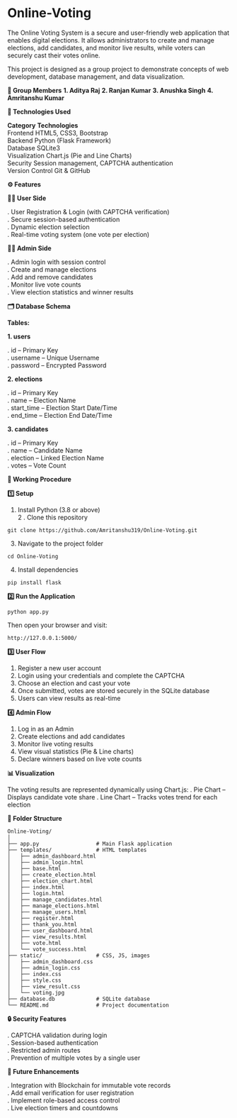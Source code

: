 # Online-Voting
The Online Voting System is a secure and user-friendly web application that enables digital elections. It allows administrators to create and manage elections, add candidates, and monitor live results, while voters can securely cast their votes online.

This project is designed as a group project to demonstrate concepts of web development, database management, and data visualization.

**👥 Group Members**
**1. Aditya Raj**
**2. Ranjan Kumar**
**3. Anushka Singh**
**4. Amritanshu Kumar**

**🧰 Technologies Used**

**Category**	              **Technologies**                                                                                                                  
Frontend	            HTML5, CSS3, Bootstrap                                                                                                                  
Backend	              Python (Flask Framework)                                                                                                                
Database	            SQLite3                                                                                                                                 
Visualization  	      Chart.js (Pie and Line Charts)                                                                                                          
Security	            Session management, CAPTCHA authentication                                                                                              
Version Control	      Git & GitHub

**⚙️ Features**

**👨‍💻 User Side**

. User Registration & Login (with CAPTCHA verification)                                                                                                        
. Secure session-based authentication                                                                                                                          
. Dynamic election selection                                                                                                                                   
. Real-time voting system (one vote per election)

**🧑‍💼 Admin Side**

. Admin login with session control                                                                                                                             
. Create and manage elections                                                                                                                                  
. Add and remove candidates                                                                                                                                    
. Monitor live vote counts                                                                                                                                     
. View election statistics and winner results                                            

**🗂️ Database Schema**

**Tables:**

**1. users**

  . id – Primary Key                                                                                                                                           
  . username – Unique Username                                                                                                                                 
  . password – Encrypted Password

**2. elections**

  . id – Primary Key                                                                                                                                           
  . name – Election Name                                                                                                                                       
  . start_time – Election Start Date/Time                                                                                                                      
  . end_time – Election End Date/Time                                                                                                                          

**3. candidates**

  . id – Primary Key                                                                                                                                           
  . name – Candidate Name                                                                                                                                      
  . election – Linked Election Name                                                                                                                            
  . votes – Vote Count                                                                                                                                         

**🚀 Working Procedure**

**1️⃣ Setup**

  1. Install Python (3.8 or above)                                                                                                                             
  2 . Clone this repository
  
    git clone https://github.com/Amritanshu319/Online-Voting.git

  3. Navigate to the project folder
     
    cd Online-Voting

  4. Install dependencies

    pip install flask

**2️⃣ Run the Application**

    python app.py

  Then open your browser and visit:

    http://127.0.0.1:5000/
     
**3️⃣ User Flow**

1. Register a new user account
2. Login using your credentials and complete the CAPTCHA
3. Choose an election and cast your vote
4. Once submitted, votes are stored securely in the SQLite database
5. Users can view results as real-time

**4️⃣ Admin Flow**

1. Log in as an Admin
2. Create elections and add candidates
3. Monitor live voting results
4. View visual statistics (Pie & Line charts)
5. Declare winners based on live vote counts

**📊 Visualization**

The voting results are represented dynamically using Chart.js:
  . Pie Chart – Displays candidate vote share
  . Line Chart – Tracks votes trend for each election

**🧩 Folder Structure**

    Online-Voting/
    │
    ├── app.py                  # Main Flask application
    ├── templates/              # HTML templates
    │   ├── admin_dashboard.html
    │   ├── admin_login.html
    │   ├── base.html
    │   ├── create_election.html
    │   ├── election_chart.html
    │   ├── index.html
    │   ├── login.html
    │   ├── manage_candidates.html
    │   ├── manage_elections.html
    │   ├── manage_users.html
    │   ├── register.html
    │   ├── thank_you.html
    │   ├── user_dashboard.html
    │   ├── view_results.html
    │   ├── vote.html
    │   └── vote_success.html
    ├── static/                 # CSS, JS, images
    │   ├── admin_dashboard.css
    │   ├── admin_login.css
    │   ├── index.css
    │   ├── style.css
    │   ├── view_result.css
    │   └── voting.jpg
    ├── database.db             # SQLite database
    └── README.md               # Project documentation

**🔒 Security Features**

  . CAPTCHA validation during login                                                                                                                           
  . Session-based authentication                                                                                                                              
  . Restricted admin routes                                                                                                                                   
  . Prevention of multiple votes by a single user

**🧠 Future Enhancements**

  . Integration with Blockchain for immutable vote records                                                                                                    
  . Add email verification for user registration                                                                                                              
  . Implement role-based access control                                                                                                                       
  . Live election timers and countdowns
